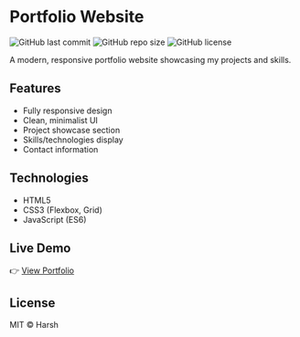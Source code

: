# Portfolio Website

![GitHub last commit](https://img.shields.io/github/last-commit/harsh3100/Portfolio)
![GitHub repo size](https://img.shields.io/github/repo-size/harsh3100/Portfolio)
![GitHub license](https://img.shields.io/github/license/harsh3100/Portfolio)

A modern, responsive portfolio website showcasing my projects and skills.

## Features
- Fully responsive design
- Clean, minimalist UI
- Project showcase section
- Skills/technologies display
- Contact information

## Technologies
- HTML5
- CSS3 (Flexbox, Grid)
- JavaScript (ES6)

## Live Demo
👉 [View Portfolio](https://harsh3100.github.io/Portfolio/)

## License
MIT © Harsh
